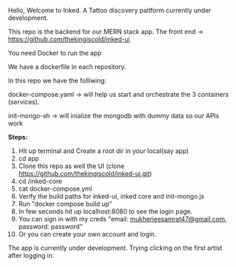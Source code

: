 Hello, Welcome to Inked. A Tattoo discovery paltform currently under development. 

This repo is the backend for our MERN stack app. 
The front end -> https://github.com/thekingiscold/inked-ui

You need Docker to run the app

We have a dockerfile in each repository. 

In this repo we have the folllwing: 

docker-compose.yaml -> will help us start and orchestrate the 3 containers (services). 

init-mongo-sh -> will inialize the mongodb with dummy data so our APIs work

__Steps:__

1. Hit up terminal and Create a root dir in your local(say app)
2. cd app
3. Clone this repo as well the UI (clone https://github.com/thekingiscold/inked-ui.git)
4. cd /inked-core
5. cat docker-compose.yml
6. Verify the build paths for inked-ui, inked core and init-mongo.js
7. Run "docker compose build up"
8. In few seconds hit up localhost:8080 to see the login page.
9. You can sign in with my creds "email: mukherjeesamrat47@gmail.com, password: password"
10. Or you can create your own account and login.

The app is currently under development. Trying clicking on the first artist after logging in.
